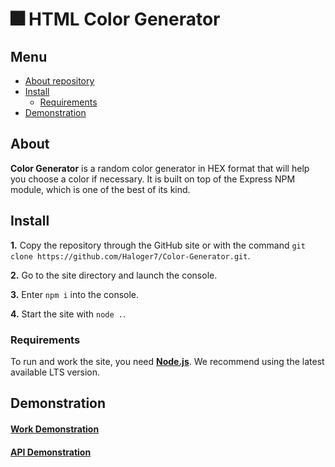 # 🎆 HTML Color Generator
## Menu
- [About repository](#About)
- [Install](#Install)
  - [Requirements](#Requirements)
- [Demonstration](#Demonstration)

## About
**Color Generator** is a random color generator in HEX format that will help you choose a color if necessary. It is built on top of the Express NPM module, which is one of the best of its kind.

## Install
**1.** Copy the repository through the GitHub site or with the command `git clone https://github.com/Haloger7/Color-Generator.git`.

**2.** Go to the site directory and launch the console.

**3.** Enter `npm i` into the console.

**4.** Start the site with `node .`.

### Requirements
To run and work the site, you need [**Node.js**](https://nodejs.org/en/). We recommend using the latest available LTS version.

## Demonstration
#### [**Work Demonstration**](https://coherent-quilled-pony.glitch.me/)
#### [**API Demonstration**](https://coherent-quilled-pony.glitch.me/api)
